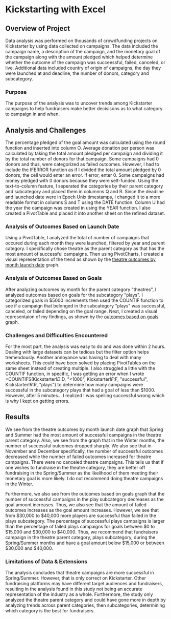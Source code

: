 # Kickstarting with Excel

## Overview of Project
Data analysis was performed on thousands of crowdfunding projects on Kickstarter by using data collected on campaigns. The data included the campaign name, a description of the campaign, and the monetary goal of the campaign along with the amount pledged which helped determine whether the outcome of the campaign was succeessful, failed, canceled, or live. Additional data included country of origin of campaigns, the day they were launched at and deadline, the number of donors, category and subcategory. 

### Purpose
The purpose of the analysis was to uncover trends among Kickstarter campaigns to help fundraisers make better decisisons as to what category to campaign in and when.

## Analysis and Challenges
The percentage pledged of the goal amount was calculated using the round function and inserted into column O. Average donation per person was calculated by taking the total amount pledged per campaign and dividing it by the total number of donors for that campaign. Some campaigns had 0 donors and thus, were categorized as failed outcomes. However, I had to include the IFERROR function as if I divided the total amount pledged by 0 donors, the cell would enter an error. If error, enter 0. Some campaigns had money pledged with 0 donors because they were self-funded. Using the text-to-column feature, I seperated the categories by their parent category and subcategory and placed them in columnns Q and R. Since the deadline and launched date were in Epoch Unix timestamps, I changed it to a more readable format in columns S and T using the DATE function. Column U had the year the campaign was created in using the YEAR function. I also created a PivotTable and placed it into another sheet on the refined dataset. 

### Analysis of Outcomes Based on Launch Date
Using a PivotTable, I analyzed the total of number of campaigns that occured during each month they were launched, filtered by year and parent category. I specifically chose theatre as the parent category as that has the most amount of successful campaigns. Then using PivotCharts, I created a visual representation of the trend as shown by the [theatre outcomes by month launch date](https://github.com/MuddassirR/kickstarter-analysis/blob/main/Theatre_Outcomes_vs_Launch.png) graph.

### Analysis of Outcomes Based on Goals
After analyzing outcomes by month for the parent category "theatres", I analyzed outcomes based on goals for the subcategory "plays". I categorized goals in $5000 increments then used the COUNTIF function to see if a campaign that belonged in the subcategory "plays" was successful, canceled, or failed depending on the goal range. Next, I created a visual representaion of my findings, as shown by the [outcomes based on goals](https://github.com/MuddassirR/kickstarter-analysis/blob/main/Outcomes_vs_Goals.png) graph.

### Challenges and Difficulties Encountered
For the most part, the analysis was easy to do and was done within 2 hours. Dealing with large datasets can be tedious but the filter option helps tremendously. Another annoyance was having to deal with many worksheets. This could have been solved by placing PivotTables on the same sheet instead of creating multiple. I also struggled a little with the COUNTIF function, in specific, I was getting an error when I wrote =COUNTIFS(Kickstarter!$D:$D, "<1000", Kickstarter!$F:$F, "successful", Kickstarter!$R:$R, "plays") to determine how many campaigns were successful in the subcategory plays that had a goal of less than $1000. However, after 5 minutes... I realized I was spelling successful wrong which is why I kept on getting errors. 

## Results
We see from the theatre outcomes by month launch date graph that Spring and Summer had the most amount of successful campaigns in the theatre parent category. Also, we see from the graph that in the Winter months, the number of successful outcomes dropped sharply. We also see that in November and December specifically, the number of successful outcomes decreased while the number of failed outcomes increased for theatre campaigns. There were no canceled theatre campaigns. This tells us that if one wishes to fundraise in the theatre category, they are better off fundraising in the Spring/Summer as the likelihood of them meeting their monetary goal is more likely. I do not recommend doing theatre campaigns in the Winter.

Furthermore, we also see from the outcomes based on goals graph that the number of successful campaigns in the play subcategory decreases as the goal amount increases. Thus, we also see that the amount of failed outcomes increases as the goal amount increases. However, we see that from $30,000 to $40,000 more players are successful than failed in the plays subcategory. The percentage of successful plays campaigns is larger than the percentage of failed plays campaigns for goals between $0 to $15,000 and $30,000 to $40,000. Thus, we recommend that fundraisers campaign in the theatre parent category, plays subcategory, during the Spring/Summer months and have a goal amount below $15,000 or between $30,000 and $40,000. 

### Limitations of Data & Extensions
The analysis concludes that theatre campaigns are more successful in Spring/Summer. However, that is only correct on Kickstarter. Other fundraising platforms may have different target audiences and fundraisers, resulting in the analysis found in this study not being an accurate representation of the industry as a whole. Furthermore, the study only analyzed the theatre parent category and could have gone more in depth by analyzing trends across parent categories, then subcategories, determining which category is the best for fundraisers. 

